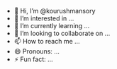 - 👋 Hi, I’m @kourushmansory
- 👀 I’m interested in ...
- 🌱 I’m currently learning ...
- 💞️ I’m looking to collaborate on ...
- 📫 How to reach me ...
- 😄 Pronouns: ...
- ⚡ Fun fact: ...

<!---
kourushmansory/kourushmansory is a ✨ special ✨ repository because its `README.md` (this file) appears on your GitHub profile.
You can click the Preview link to take a look at your changes.
--->
